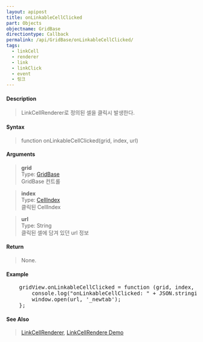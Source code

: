 ```yaml
---
layout: apipost
title: onLinkableCellClicked
part: Objects
objectname: GridBase
directiontype: Callback
permalink: /api/GridBase/onLinkableCellClicked/
tags:
  - linkCell
  - renderer
  - link
  - linkClick
  - event
  - 링크
---
```



#### Description

> LinkCellRenderer로 정의된 셀을 클릭시 발생한다.  

#### Syntax

> function onLinkableCellClicked(grid, index, url)  

#### Arguments

> **grid**  
> Type: [GridBase](/api/GridBase/)  
> GridBase 컨트롤  

> **index**  
> Type:  [CellIndex](/api/types/CellIndex/)  
> 클릭된 CellIndex  

> **url**  
> Type: String  
> 클릭된 셀에 담겨 있던 url 정보  

#### Return

> None.

#### Example

<pre class="prettyprint">
    gridView.onLinkableCellClicked = function (grid, index, url) {
        console.log("onLinkableCellClicked: " + JSON.stringify(index) + " => " + url);  
        window.open(url, '_newtab');
    };
</pre>

#### See Also
> [LinkCellRenderer](/api/types/LinkCellRenderer/), [LinkCellRendere Demo](http://demo.realgrid.com/Demo/LinkCellRenderer)